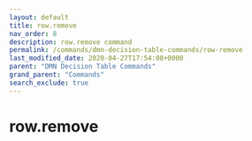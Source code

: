 ```yaml
---
layout: default
title: row.remove
nav_order: 8
description: row.remove command
permalink: /commands/dmn-decision-table-commands/row-remove
last_modified_date: 2020-04-27T17:54:08+0000
parent: "DMN Decision Table Commands"
grand_parent: "Commands"
search_exclude: true
---
```


# row.remove
